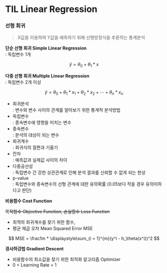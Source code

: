 # **TIL Linear Regression**

### 선형 회귀
> X값을 이용하여 Y값을 예측하기 위해 선형방정식을 추론하는 통계분석

**단순 선형 회귀 Simple Linear Regression**<br>
: 독립변수 1개

$$ \hat{y} = \theta_0 + \theta_1*x $$

**다중 선형 회귀 Multiple Linear Regression**<br>
: 독립변수 2개 이상

$$ \hat{y} = \theta_0 + \theta_1*x_1 +  \theta_2*x_2 + \cdots + \theta_n*x_n $$

- 회귀분석 <br> : 변수와 변수 사이의 관계를 알아보기 위한 통계적 분석방법
- 독립변수 <br> : 종속변수에 영향을 미치는 변수
- 종속변수 <br> : 분석의 대상이 되는 변수
- 회귀계수 <br> : 회귀식의 절편과 기울기
- 잔차 <br> : 예측값과 실제값 사이의 차이
- 다중공선성 <br> : 독립변수 간 강한 상관관계로 인해 분석 결과를 신뢰할 수 없게 되는 현상
- p-value <br> : 독립변수와 종속변수의 선형 관계에 대한 유의확률 (0.05보다 작을 경우 유의미하다고 판단)

**비용함수 Cost Function**

~~목적함수 Objective Function, 손실함수 Loss Function~~

- 최적의 회귀계수를 찾기 위한 함수, 
- 평균 제곱 오차 Mean Squared Error MSE

$$ MSE = \frac1m * \displaystyle\sum_{i = 1}^{m}(y^i - h_\theta(x^i))^2 $$

**경사하강법 Gradient Descent**

- 비용함수의 최소값을 찾기 위한 최적화 알고리즘 Optimizer
- 0 < Learning Rate < 1